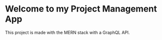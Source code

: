 # Welcome to my Project Management App

This project is made with the MERN stack with a GraphQL API.
